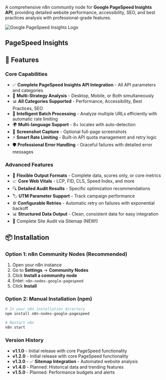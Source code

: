 A comprehensive n8n community node for **Google PageSpeed Insights API**, providing detailed website performance, accessibility, SEO, and best practices analysis with professional-grade features.

![Google PageSpeed Insights Logo](https://www.gstatic.com/pagespeed/insights/ui/logo/favicon_48.png) 
## PageSpeed Insights 

## 🚀 Features

### Core Capabilities
- ✅ **Complete PageSpeed Insights API Integration** - All API parameters and categories
- 📱 **Multi-Strategy Analysis** - Desktop, Mobile, or Both simultaneously  
- 📊 **All Categories Supported** - Performance, Accessibility, Best Practices, SEO
- 🔄 **Intelligent Batch Processing** - Analyze multiple URLs efficiently with automatic rate limiting
- 🌍 **Multi-language Support** - 8+ locales with auto-detection
- 📸 **Screenshot Capture** - Optional full-page screenshots
- ⚡ **Smart Rate Limiting** - Built-in API quota management and retry logic
- 🛡️ **Professional Error Handling** - Graceful failures with detailed error messages

### Advanced Features
- 🎯 **Flexible Output Formats** - Complete data, scores only, or core metrics
- 📈 **Core Web Vitals** - LCP, FID, CLS, Speed Index, and more
- 🔍 **Detailed Audit Results** - Specific optimization recommendations
- 🏷️ **UTM Parameter Support** - Track campaign performance
- ⚙️ **Configurable Retries** - Automatic retry on failures with exponential backoff
- 📊 **Structured Data Output** - Clean, consistent data for easy integration
- 🧱 Complete Site Audit via Sitemap (NEW!)

## 📦 Installation

### Option 1: n8n Community Nodes (Recommended)
1. Open your n8n instance
2. Go to **Settings** → **Community Nodes**
3. Click **Install a community node**
4. Enter: `n8n-nodes-google-pagespeed`
5. Click **Install**

### Option 2: Manual Installation (npm)
```bash
# In your n8n installation directory
npm install n8n-nodes-google-pagespeed

# Restart n8n
n8n start
```

### Version History
- **v1.1.0** - Initial release with core PageSpeed functionality
- **v1.2.0** - Initial release with core PageSpeed functionality
- **v1.3.0** - ✅ **Sitemap Integration** - Automated website analysis
- **v1.4.0** - Planned: Historical data and trending features
- **v1.5.0** - Planned: Performance budgets and alerts